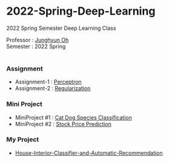 # 2022-Spring-Deep-Learning
2022 Spring Semester Deep Learning Class

Professor : [Junghyun Oh](http://robotailab.net/people/junghyunoh.html)<br>
Semester : 2022 Spring
<br><br>

### Assignment
* Assignment-1 : [Perceptron](https://github.com/Lee-JaeWon/2022-Spring-Deep-Learning/blob/main/Homework/HW1_Perceptron_LeeJaeWon.ipynb)<br>
* Assignment-2 : [Regularization](https://github.com/Lee-JaeWon/2022-Spring-Deep-Learning/blob/main/Homework/HW2_Regularization.ipynb)<br>

### Mini Project
* MiniProject #1 : [Cat Dog Species Classification](https://github.com/Lee-JaeWon/2022-Spring-Deep-Learning/tree/main/MiniProject/Miniproject%231_2020741051_%EC%9D%B4%EC%9E%AC%EC%9B%90)
* MiniProject #2 : [Stock Price Prediction](https://github.com/Lee-JaeWon/2022-Spring-Deep-Learning/tree/main/MiniProject/Miniproject%232_2020741051_%EC%9D%B4%EC%9E%AC%EC%9B%90)

### My Project
* [House-Interior-Classifier-and-Automatic-Recommendation](https://github.com/Lee-JaeWon/House-Interior-Classifier-and-Automatic-Recommendation)
